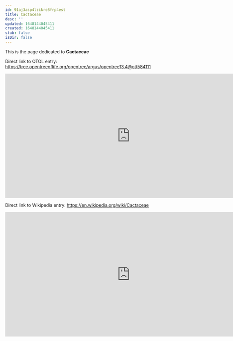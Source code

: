 ```yaml
---
id: 91aj3asp4lzikre8frp4est
title: Cactaceae
desc: ''
updated: 1648144045411
created: 1648144045411
stub: false
isDir: false
---
```

This is the page dedicated to **Cactaceae**


Direct link to OTOL entry: https://tree.opentreeoflife.org/opentree/argus/opentree13.4@ott584111



<html>
    <body>
    <iframe src="https://tree.opentreeoflife.org/opentree/argus/opentree13.4@ott584111"
    width="800" height="400" frameborder="0" allowfullscreen> </iframe>
    </body>
</html>
    


Direct link to Wikipedia entry: https://en.wikipedia.org/wiki/Cactaceae



<html>
    <body>
    <iframe src="https://en.wikipedia.org/wiki/Cactaceae"
    width="800" height="400" frameborder="0" allowfullscreen> </iframe>
    </body>
</html>
    
